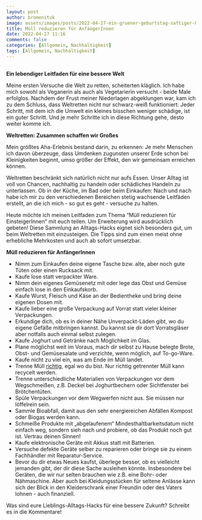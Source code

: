 ```yaml
---
layout: post
author: bromenituk
image: assets/images/posts/2022-04-27-ein-gruener-geburtstag-saftiger-karottenkuchen.png
title: Müll reduzieren für AnfängerInnen
date: 2022-04-27 11:16
comments: false
categories: [Allgemein, Nachhaltigkeit]
tags: [Allgemein, Nachhaltigkeit]
---
```

<!-- wp:tadv/classic-paragraph -->
<p><img src="https://vg07.met.vgwort.de/na/478f44845810455cad3b168500a27038" alt="" width="1" height="1" /></p>
<p><strong>Ein lebendiger Leitfaden für eine bessere Welt</strong></p>
<p><span style="font-weight: 400;">Meine ersten Versuche die Welt zu retten, scheiterten kläglich. Ich habe mich sowohl als Veganerin als auch als Vegetarierin versucht - beide Male erfolglos. Nachdem der Frust meiner Niederlagen abgeklungen war, kam ich zu dem Schluss, dass Weltretten nicht nur schwarz-weiß funktioniert: Jeder Schritt, mit dem ich die Umwelt ein kleines bisschen weniger schädige, ist ein guter Schritt. Und je mehr Schritte ich in diese Richtung gehe, desto weiter komme ich.</span></p>
<p><strong>Weltretten: Zusammen schaffen wir Großes</strong></p>
<p><span style="font-weight: 400;">Mein größtes Aha-Erlebnis bestand darin, zu erkennen: Je mehr Menschen ich davon überzeuge, dass Umdenken zugunsten unserer Erde schon bei Kleinigkeiten beginnt, umso größer der Effekt, den wir gemeinsam erreichen können.</span></p>
<p><span style="font-weight: 400;">Weltretten beschränkt sich natürlich nicht nur aufs Essen. Unser Alltag ist voll von Chancen, nachhaltig zu handeln oder schädliches Handeln zu unterlassen. Ob in der Küche, im Bad oder beim Einkaufen: Nach und nach habe ich mir zu den verschiedenen Bereichen stetig wachsende Leitfäden erstellt, an die ich mich - so gut es geht - versuche zu halten.</span></p>
<p><span style="font-weight: 400;">Heute möchte ich meinen Leitfaden zum Thema “Müll reduzieren für EinsteigerInnen” mit euch teilen. Um Erweiterung wird ausdrücklich gebeten! Diese Sammlung an Alltags-Hacks eignet sich besonders gut, um beim Weltretten mit einzusteigen. Die Tipps sind zum einen meist ohne erhebliche Mehrkosten und auch ab sofort umsetzbar.</span></p>
<p><strong>Müll reduzieren für AnfängerInnen</strong></p>
<ul>
<li style="font-weight: 400;" aria-level="1"><span style="font-weight: 400;">Nimm zum Einkaufen deine eigene Tasche bzw. alte, aber noch gute Tüten oder einen Rucksack mit.</span></li>
<li style="font-weight: 400;" aria-level="1"><span style="font-weight: 400;">Kaufe lose statt verpackter Ware.</span></li>
<li style="font-weight: 400;" aria-level="1"><span style="font-weight: 400;">Nimm dein eigenes Gemüsenetz mit oder lege das Obst und Gemüse einfach lose in den Einkaufskorb.</span></li>
<li style="font-weight: 400;" aria-level="1"><span style="font-weight: 400;">Kaufe Wurst, Fleisch und Käse an der Bedientheke und bring deine eigenen Dosen mit.</span></li>
<li style="font-weight: 400;" aria-level="1"><span style="font-weight: 400;">Kaufe lieber eine große Verpackung auf Vorrat statt vieler kleiner Verpackungen.</span></li>
<li style="font-weight: 400;" aria-level="1"><span style="font-weight: 400;">Erkundige dich, ob es in deiner Nähe Unverpackt-Läden gibt, wo du eigene Gefäße mitbringen kannst. Du kannst sie dir dort Vorratsgläser aber notfalls auch einmal selbst zulegen.</span></li>
<li style="font-weight: 400;" aria-level="1"><span style="font-weight: 400;">Kaufe Joghurt und Getränke nach Möglichkeit im Glas.</span></li>
<li style="font-weight: 400;" aria-level="1"><span style="font-weight: 400;">Plane möglichst weit im Voraus, mach dir selbst zu Hause belegte Brote, Obst- und Gemüsesalate und verzichte, wenn möglich, auf To-go-Ware.</span></li>
<li style="font-weight: 400;" aria-level="1"><span style="font-weight: 400;">Kaufe nicht zu viel ein, was am Ende im Müll landet.</span></li>
<li style="font-weight: 400;" aria-level="1"><span style="font-weight: 400;">Trenne Müll </span><a href="https://www.nabu.de/umwelt-und-ressourcen/oekologisch-leben/alltagsprodukte/19838.html#:~:text=WAS%20SIE%20HIER%20BEACHTEN%20SOLLTEN,Werbeprospekte%20in%20Plastikh%C3%BCllen%20usw.)."><span style="font-weight: 400;">richtig</span></a><span style="font-weight: 400;">, egal wo du bist. Nur richtig getrennter Müll kann recycelt werden.</span></li>
<li style="font-weight: 400;" aria-level="1"><span style="font-weight: 400;">Trenne unterschiedliche Materialien von Verpackungen vor dem Wegschmeißen, z.B. Deckel bei Joghurtbechern oder Sichtfenster bei Brötchentüten.</span></li>
<li style="font-weight: 400;" aria-level="1"><span style="font-weight: 400;">Spüle Verpackungen vor dem Wegwerfen nicht aus. Sie müssen nur löffelrein sein.</span></li>
<li style="font-weight: 400;" aria-level="1"><span style="font-weight: 400;">Sammle Bioabfall, damit aus den sehr energiereichen Abfällen Kompost oder Biogas werden kann.</span></li>
<li style="font-weight: 400;" aria-level="1"><span style="font-weight: 400;">Schmeiße Produkte mit „abgelaufenem“ Mindesthaltbarkeitsdatum nicht einfach weg, sondern sieh nach und probiere, ob das Produkt noch gut ist. Vertrau deinen Sinnen!</span></li>
<li style="font-weight: 400;" aria-level="1"><span style="font-weight: 400;">Kaufe elektronische Geräte mit Akkus statt mit Batterien.</span></li>
<li style="font-weight: 400;" aria-level="1"><span style="font-weight: 400;">Versuche defekte Geräte selber zu reparieren oder bringe sie zu einem Fachhändler mit Reparatur-Service.</span></li>
<li style="font-weight: 400;" aria-level="1"><span style="font-weight: 400;">Bevor du dir etwas Neues kaufst, überlege besser, ob es vielleicht jemanden gibt, der dir diese Sache ausleihen könnte. Insbesondere bei Geräten, die wir nur selten brauchen wie z.B. eine Bohr- oder Nähmaschine. Aber auch bei Kleidungsstücken für seltene Anlässe kann sich der Blick in den Kleiderschrank einer Freundin oder des Vaters lohnen - auch finanziell.</span></li>
</ul>
<p><span style="font-weight: 400;">Was sind eure Lieblings-Alltags-Hacks für eine bessere Zukunft? Schreibt es in die Kommentare!</span></p>
<p></p>
<!-- /wp:tadv/classic-paragraph -->
